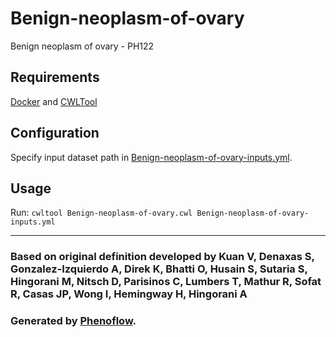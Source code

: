 # Benign-neoplasm-of-ovary

Benign neoplasm of ovary - PH122

## Requirements

[Docker](https://docs.docker.com/install/) and [CWLTool](https://github.com/common-workflow-language/cwltool#install)

## Configuration

Specify input dataset path in [Benign-neoplasm-of-ovary-inputs.yml](Benign-neoplasm-of-ovary-inputs.yml).

## Usage

Run: `cwltool Benign-neoplasm-of-ovary.cwl Benign-neoplasm-of-ovary-inputs.yml`

***

### Based on original definition developed by Kuan V, Denaxas S, Gonzalez-Izquierdo A, Direk K, Bhatti O, Husain S, Sutaria S, Hingorani M, Nitsch D, Parisinos C, Lumbers T, Mathur R, Sofat R, Casas JP, Wong I, Hemingway H, Hingorani A
### Generated by [Phenoflow](https://kclhi.org/phenoflow).
